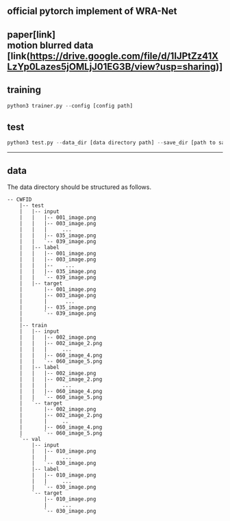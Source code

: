 
official pytorch implement of WRA-Net
---
paper[link]  
motion blurred data [link(https://drive.google.com/file/d/1IJPtZz41XLzYp0Lazes5jOMLjJ01EG3B/view?usp=sharing)]  
---

## training

```python
python3 trainer.py --config [config path]
```

## test

```python
python3 test.py --data_dir [data directory path] --save_dir [path to save result]
```

---

## data

The data directory should be structured as follows.

```
-- CWFID
    |-- test
    |   |-- input
    |   |   |-- 001_image.png
    |   |   |-- 003_image.png
    |   |   |     ...
    |   |   |-- 035_image.png
    |   |   `-- 039_image.png 
    |   |-- label
    |   |   |-- 001_image.png
    |   |   |-- 003_image.png
    |   |   |--    ...
    |   |   |-- 035_image.png
    |   |   `-- 039_image.png
    |   |-- target
    |       |-- 001_image.png
    |       |-- 003_image.png
    |       |      ...
    |       |-- 035_image.png
    |       `-- 039_image.png
    |   
    |-- train
    |   |-- input
    |   |   |-- 002_image.png
    |   |   |-- 002_image_2.png
    |   |   |     ...
    |   |   |-- 060_image_4.png
    |   |   `-- 060_image_5.png
    |   |-- label
    |   |   |-- 002_image.png
    |   |   |-- 002_image_2.png
    |   |   |     ... 
    |   |   |-- 060_image_4.png
    |   |   `-- 060_image_5.png
    |   `-- target
    |       |-- 002_image.png
    |       |-- 002_image_2.png
    |       |     ..
    |       |-- 060_image_4.png
    |       `-- 060_image_5.png
    `-- val
        |-- input
        |   |-- 010_image.png
        |   |     ...
        |   `-- 030_image.png
        |-- label
        |   |-- 010_image.png
        |   |     ...
        |   `-- 030_image.png
        `-- target
            |-- 010_image.png
            |     ...
            `-- 030_image.png
```
